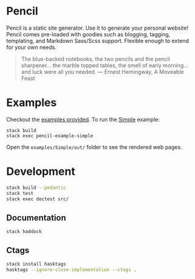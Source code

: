 # Pencil

Pencil is a static site generator. Use it to generate your personal website!
Pencil comes pre-loaded with goodies such as blogging, tagging, templating,
and Markdown Sass/Scss support. Flexible enough to extend for your own needs.

> The blue-backed notebooks, the two pencils and the pencil sharpener... the
> marble topped tables, the smell of early morning... and luck were all you
> needed. — Ernest Hemingway, A Moveable Feast

# Examples

Checkout the [examples provided](https://github.com/elben/pencil/blob/master/test/Example/). To run the [Simple](https://github.com/elben/pencil/blob/master/test/Example/Simple) example:

```
stack build
stack exec pencil-example-simple
```

Open the `examples/Simple/out/` folder to see the rendered web pages.

# Development

```bash
stack build --pedantic
stack test
stack exec doctest src/
```

## Documentation

```
stack haddock
```

## Ctags

```bash
stack install hasktags
hasktags --ignore-close-implementation --ctags .
```
